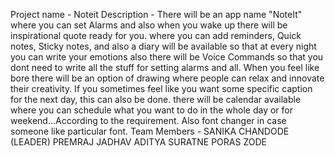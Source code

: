 Project name - Noteit
Description - There will be an app name "NoteIt" where you can set Alarms and also when you wake up there will be inspirational quote ready for you. where you can add reminders, Quick notes, Sticky notes, and also a diary will be available so that at every night you can write your emotions also there will be Voice Commands so that you dont need to write all the stuff for setting alarms and all. When you feel like bore there will be an option of drawing where people can relax and innovate their creativity. If you sometimes feel like you want some specific caption for the next day, this can also be done. there will be calendar available where you can schedule what you want to do in the whole day or for weekend...According to the requirement. Also font changer in case someone like particular font. 
Team Members - SANIKA CHANDODE (LEADER)
               PREMRAJ JADHAV
               ADITYA SURATNE
               PORAS ZODE
               
